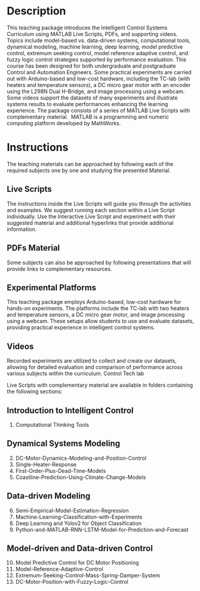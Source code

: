 


# Description
This teaching package introduces the Intelligent Control Systems Curriculum using MATLAB Live Scripts, PDFs, and supporting videos. Topics include model-based vs. data-driven systems, computational tools, dynamical modeling, machine learning, deep learning, model predictive control, extremum seeking control, model reference adaptive control, and fuzzy logic control strategies supported by performance evaluation. This course has been designed for both undergraduate and postgraduate Control and Automation Engineers. Some practical experiments are carried out with Arduino-based and low-cost hardware, including the TC-lab (with heaters and temperature sensors), a DC micro gear motor with an encoder using the L298N Dual H-Bridge, and image processing using a webcam. Some videos support the datasets of many experiments and illustrate systems results to evaluate performances enhancing the learning experience.
The package consists of a series of MATLAB Live Scripts with complementary material. 
MATLAB is a programming and numeric computing platform developed by MathWorks.

# Instructions
The teaching materials can be approached by following each of the required subjects one by one and studying the presented Material.
## Live Scripts
The instructions inside the Live Scripts will guide you through the activities and examples. We suggest running each section within a Live Script individually. Use the Interactive Live Script and experiment with their suggested material and additional hyperlinks that provide additional information.
## PDFs Material
Some subjects can also be approached by following presentations that will provide links to complementary resources.
## Experimental Platforms
This teaching package employs Arduino-based, low-cost hardware for hands-on experiments. The platforms include the TC-lab with two heaters and temperature sensors, a DC micro gear motor, and image processing using a webcam. These setups allow students to use and evaluate datasets, providing practical experience in intelligent control systems.
## Videos
Recorded experiments are utilized to collect and create our datasets, allowing for detailed evaluation and comparison of performance across various subjects within the curriculum.  Control Tech lab 

Live Scripts with complementary material are available in folders containing the following sections:

## Introduction to Intelligent Control
1. Computational Thinking Tools
## Dynamical Systems Modeling
2. DC-Motor-Dynamics-Modeling-and-Position-Control
3. Single-Heater-Response
4. First-Order-Plus-Dead-Time-Models
5. Coastline-Prediction-Using-Climate-Change-Models
## Data-driven Modeling
6. Semi-Empirical-Model-Estimation-Regression
7. Machine-Learning-Classification-with-Experiments
8. Deep Learning and Yolov2 for Object Classification
9. Python-and-MATLAB-RNN-LSTM-Model-for-Prediction-and-Forecast
## Model-driven and Data-driven Control
10. Model Predictive Control for DC Motor Positioning
11. Model-Reference-Adaptive-Control
12. Extremum-Seeking-Control-Mass-Spring-Damper-System
13. DC-Motor-Position-with-Fuzzy-Logic-Control


